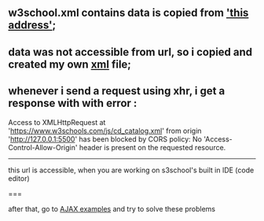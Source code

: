 ## w3school.xml contains data is copied from ['this address'](https://www.w3schools.com/js/cd_catalog.xml);

## data was not accessible from url, so i copied and created my own [xml](https://github.com/raeesmghl/my-javascript-notes/blob/main/AJAX/w3sPROJECT/w3school.xml) file;

## whenever i send a request using xhr, i get a response with with error : 
Access to XMLHttpRequest at 'https://www.w3schools.com/js/cd_catalog.xml' from origin 'http://127.0.0.1:5500' has been blocked by CORS policy: No 'Access-Control-Allow-Origin' header is present on the requested resource.



---


this url is accessible, when you are working on s3school's built in IDE (code editor)


===

after that, go to [AJAX examples](https://www.w3schools.com/js/js_ajax_examples.asp) and try to solve these problems
